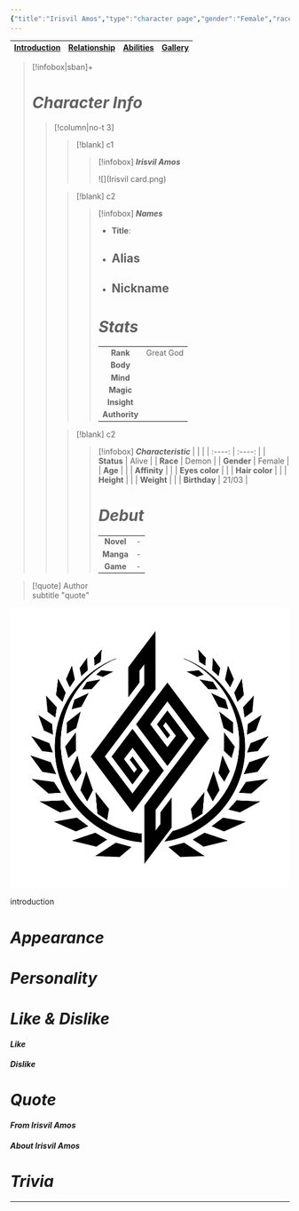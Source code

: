 ```yaml
---
{"title":"Irisvil Amos","type":"character page","gender":"Female","race":["Demon"],"status":"Alive","rank":"Great God","birthday":"21/03","aliases":null,"tags":["series/SoH","character","page","page/intro","character/race/demon","character/gender/female","character/rank/god","character/rank/great-god","character/status/alive","character/family/Amos","character/class/warrior","character/race/mixed-blooded"],"cssclasses":["paper","justified","hcl","publish"],"created":"2024-10-22T23:55","updated":"2024-10-23T00:47","encoded":"1.%20Irisvil%20Amos.md","cover":"z-attachment/Irisvil-card.png","link":null,"publish":true,"path":"Song of Hero/2.  Character/Irisvil Amos/1. Irisvil Amos.md","permalink":"/song-of-hero/2-character/irisvil-amos/1-irisvil-amos/","PassFrontmatter":true}
---
```



| [Introduction](1.%20Irisvil%20Amos.md) | [Relationship](2.%20Irisvil%20Relationship.md) | [Abilities](3.%20Irisvil%20Ability.md) | [Gallery](4.%20Irisvil%20Gallery.md)|
| --- | --- |---|---|

>[!infobox|sban]+
> # ***Character Info*** 
>> [!column|no-t 3]
>>> [!blank] c1
>>>> [!infobox]  ***Irisvil Amos***
>>>> 
>>>> ![](Irisvil card.png)
>>
>>> [!blank] c2
>>>> [!infobox] ***Names***
>>>> - **Title**: 
>>>> - **Alias**
>>>> 	- 
>>>> - **Nickname**
>>>> 	- 
>>>> 
>>>> # ***Stats***
>>>> |  |  | 
>>>> | :----: | :----: | 
>>>> | **Rank**| Great God |
>>>> | **Body** |  |
>>>> | **Mind** |  |
>>>> | **Magic** |  |
>>>> | **Insight** |  |
>>>> | **Authority** | |
>> 
>>> [!blank] c2
>>>> [!infobox] ***Characteristic***
>>>> |  |  | 
>>>> | :----: | :----: |
>>>> | **Status** | Alive | 
>>>> | **Race** | Demon | 
>>>> | **Gender** | Female |
>>>> | **Age** |  |
>>>> | **Affinity** |  |
>>>> | **Eyes color** |  |
>>>> | **Hair color** | |
>>>> | **Height** |  |
>>>> | **Weight** |  |
>>>> | **Birthday** | 21/03 |
>>>> 
>>>> # ***Debut***
>>>> |  |     |
>>>> | :---: | :---: |
>>>> | **Novel** | - |
>>>> | **Manga** | - |
>>>> | **Game** | - |

> [!quote] Author <br> subtitle
> "quote"


![crest|hsmall left invertb](../../../z-attachment/Irisvil-crest.png)

introduction

# *Appearance*



# *Personality*



# *Like & Dislike*

####  *Like*



####  *Dislike*



# *Quote*



####  *From Irisvil Amos* 



####  *About Irisvil Amos*



# *Trivia* 



---
